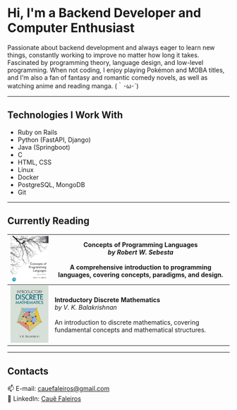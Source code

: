 # Hi, I'm a Backend Developer and Computer Enthusiast

Passionate about backend development and always eager to learn new things, constantly working to improve no matter how long it takes. Fascinated by programming theory, language design, and low-level programming. When not coding, I enjoy playing Pokémon and MOBA titles, and I'm also a fan of fantasy and romantic comedy novels, as well as watching anime and reading manga. (｀･ω･´)

---

## Technologies I Work With
- Ruby on Rails
- Python (FastAPI, Django)
- Java (Springboot)
- C
- HTML, CSS
- Linux
- Docker
- PostgreSQL, MongoDB
- Git

---

## Currently Reading
| <img src="https://raw.githubusercontent.com/cauefaleiros/cauefaleiros/main/concepts-of-programming-languages.jpg" width="180" alt="Concepts of Programming Languages cover"/> | **Concepts of Programming Languages**<br>*by Robert W. Sebesta*<br><br>A comprehensive introduction to programming languages, covering concepts, paradigms, and design. |
|---|---|
| <img src="https://raw.githubusercontent.com/cauefaleiros/cauefaleiros/main/introductory-discrete-mathematics.jpg" width="180" alt="Introductory Discrete Mathematics cover"/> | **Introductory Discrete Mathematics**<br>*by V. K. Balakrishnan*<br><br>An introduction to discrete mathematics, covering fundamental concepts and mathematical structures. |

---

## Contacts
📫 E-mail: [cauefaleiros@gmail.com](mailto:cauefaleiros@gmail.com)  
💼 LinkedIn: [Cauê Faleiros](https://www.linkedin.com/in/cauefaleiros/)
